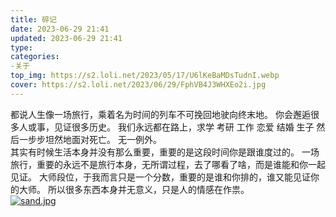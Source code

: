 ```yaml
---
title: 碎记
date: 2023-06-29 21:41
updated: 2023-06-29 21:41
type:
categories:
-关于
top_img: https://s2.loli.net/2023/05/17/U6lKeBaMDsTudnI.webp
cover: https://s2.loli.net/2023/06/29/FphVB4J3WHXEo2i.jpg
---
```

   都说人生像一场旅行，乘着名为时间的列车不可挽回地驶向终末地。
   你会邂逅很多人或事，见证很多历史。
   我们永远都在路上，求学 考研 工作 恋爱 结婚 生子 然后一步步坦然地面对死亡。
   无一例外。<br/>
   其实有时候生活本身并没有那么重要，重要的是这段时间你是跟谁度过的。
   一场旅行，重要的永远不是旅行本身，无所谓过程，去了哪看了啥，而是谁能和你一起见证。
   大师段位，于我而言只是一个分数，重要的是谁和你排的，谁又能见证你的大师。
   所以很多东西本身并无意义，只是人的情感在作祟。
   <br/>
 <a href="https://smms.app/image/2vKHh7kUubeLmrc" target="_blank"><img src="https://s2.loli.net/2023/06/29/2vKHh7kUubeLmrc.jpg" alt="sand.jpg"></a><br/>
